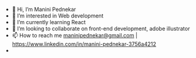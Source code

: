- 👋 Hi, I’m Manini Pednekar
- 👀 I’m interested in Web development
- 🌱 I’m currently learning React
- 💞️ I’m looking to collaborate on front-end development, adobe illustrator
- 📫 How to reach me maninipednekar@gmail.com | https://www.linkedin.com/in/manini-pednekar-3756a4212
- 

<!---
Maninisp/Maninisp is a ✨ special ✨ repository because its `README.md` (this file) appears on your GitHub profile.
You can click the Preview link to take a look at your changes.
--->
